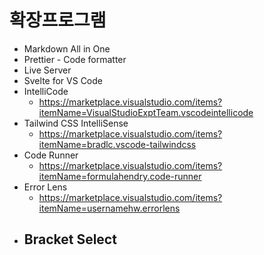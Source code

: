 # 확장프로그램

- Markdown All in One
- Prettier - Code formatter
- Live Server
- Svelte for VS Code
- IntelliCode
  - https://marketplace.visualstudio.com/items?itemName=VisualStudioExptTeam.vscodeintellicode
- Tailwind CSS IntelliSense
  - https://marketplace.visualstudio.com/items?itemName=bradlc.vscode-tailwindcss
- Code Runner
  - https://marketplace.visualstudio.com/items?itemName=formulahendry.code-runner
- Error Lens
  - https://marketplace.visualstudio.com/items?itemName=usernamehw.errorlens
- Bracket Select
  -
